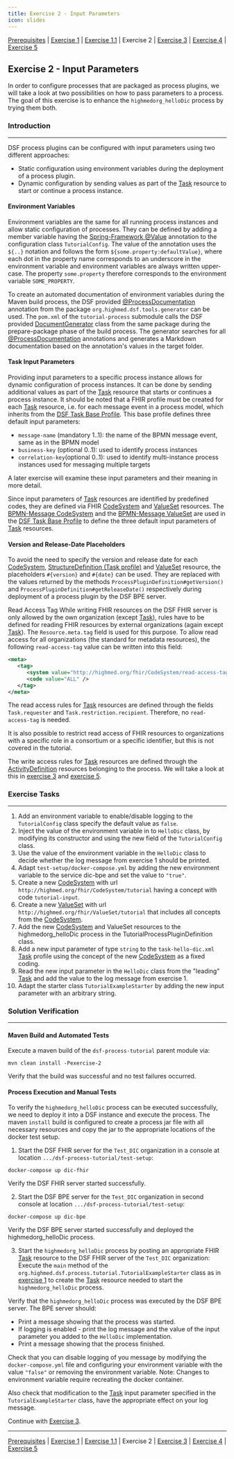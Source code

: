 ```yaml
---
title: Exercise 2 - Input Parameters
icon: slides
---
```

 [Prerequisites](/oldstable/guideline/tutorial/prerequisites.md) | [Exercise 1](/oldstable/guideline/tutorial/exercise1-simpleProcess.md) | [Exercise 1.1](/oldstable/guideline/tutorial/exercise11-processDebugging.md) | Exercise 2 | [Exercise 3](/oldstable/guideline/tutorial/exercise3-messageEvents.md) | [Exercise 4](/oldstable/guideline/tutorial/exercise4-exclusiveGateways.md) | [Exercise 5](/oldstable/guideline/tutorial/exercise5-eventBasedGateways.md)


## Exercise 2 - Input Parameters
In order to configure processes that are packaged as process plugins, we will take a look at two possibilities on how to pass parameters to a process. The goal of this exercise is to enhance the ``highmedorg_helloDic`` process by trying them both.

### Introduction
---
DSF process plugins can be configured with input parameters using two different approaches:

- Static configuration using environment variables during the deployment of a process plugin.
- Dynamic configuration by sending values as part of the [Task](http://hl7.org/fhir/R4/task.html) resource to start or continue a process instance.

#### Environment Variables
Environment variables are the same for all running process instances and allow static configuration of processes. They can be defined by adding a member variable having the [Spring-Framework @Value](https://docs.spring.io/spring-framework/docs/current/reference/html/core.html#beans-value-annotations) annotation to the configuration class ``TutorialConfig``. The value of the annotation uses the ``${..}`` notation and follows the form ``${some.property:defaultValue}``, where each dot in the property name corresponds to an underscore in the environment variable and environment variables are always written upper-case. The property ``some.property`` therefore corresponds to the environment variable ``SOME_PROPERTY``.

To create an automated documentation of environment variables during the Maven build process, the DSF provided [@ProcessDocumentation](https://github.com/highmed/highmed-dsf/blob/main/dsf-tools/dsf-tools-documentation-generator/src/main/java/org/highmed/dsf/tools/generator/ProcessDocumentation.java) annotation from the package ``org.highmed.dsf.tools.generator`` can be used. The ``pom.xml`` of the ``tutorial-process`` submodule calls the DSF provided [DocumentGenerator](https://github.com/highmed/highmed-dsf/blob/main/dsf-tools/dsf-tools-documentation-generator/src/main/java/org/highmed/dsf/tools/generator/DocumentationGenerator.java) class from the same package during the prepare-package phase of the build process. The generator searches for all  [@ProcessDocumentation](https://github.com/highmed/highmed-dsf/blob/main/dsf-tools/dsf-tools-documentation-generator/src/main/java/org/highmed/dsf/tools/generator/ProcessDocumentation.java) annotations and generates a Markdown documentation based on the annotation's values in the target folder.

#### Task Input Parameters
Providing input parameters to a specific process instance allows for dynamic configuration of process instances. It can be done by sending additional values as part of the [Task](http://hl7.org/fhir/R4/task.html) resource that starts or continues a process instance. It should be noted that a FHIR profile must be created for each [Task](http://hl7.org/fhir/R4/task.html) resource, i.e. for each message event in a process model, which inherits from the [DSF Task Base Profile](https://github.com/highmed/highmed-dsf/blob/main/dsf-fhir/dsf-fhir-validation/src/main/resources/fhir/StructureDefinition/highmed-task-base-0.5.0.xml). This base profile defines three default input parameters:

- ``message-name`` (mandatory 1..1): the name of the BPMN message event, same as in the BPMN model
- ``business-key`` (optional 0..1): used to identify process instances
- ``correlation-key``(optional 0..1): used to identify multi-instance process instances used for messaging multiple targets

A later exercise will examine these input parameters and their meaning in more detail.

Since input parameters of [Task](http://hl7.org/fhir/R4/task.html) resources are identified by predefined codes, they are defined via FHIR [CodeSystem](http://hl7.org/fhir/R4/codesystem.html) and [ValueSet](hl7.org/fhir/R4/valueset.html) resources. The [BPMN-Message CodeSystem](https://github.com/highmed/highmed-dsf/blob/main/dsf-fhir/dsf-fhir-validation/src/main/resources/fhir/CodeSystem/highmed-bpmn-message-0.5.0.xml) and the [BPMN-Message ValueSet](https://github.com/highmed/highmed-dsf/blob/main/dsf-fhir/dsf-fhir-validation/src/main/resources/fhir/ValueSet/highmed-bpmn-message-0.5.0.xml) are used in the [DSF Task Base Profile](https://github.com/highmed/highmed-dsf/blob/main/dsf-fhir/dsf-fhir-validation/src/main/resources/fhir/StructureDefinition/highmed-task-base-0.5.0.xml) to define the three default input parameters of [Task](http://hl7.org/fhir/R4/task.html) resources.

#### Version and Release-Date Placeholders
To avoid the need to specify the version and release date for each [CodeSystem](http://hl7.org/fhir/R4/codesystem.html), [StructureDefinition (Task profile)](http://hl7.org/fhir/R4/structuredefinition.html) and [ValueSet](http://hl7.org/fhir/R4/valueset.html) resource, the placeholders ``#{version}`` and ``#{date}`` can be used. They are replaced with the values returned by the methods ``ProcessPluginDefinition#getVersion()`` and ``ProcessPluginDefinition#getReleaseDate()`` respectively during deployment of a process plugin by the DSF BPE server.

Read Access Tag
While writing FHIR resources on the DSF FHIR server is only allowed by the own organization (except [Task](http://hl7.org/fhir/R4/task.html)), rules have to be defined for reading FHIR resources by external organizations (again except [Task](http://hl7.org/fhir/R4/task.html)). The ``Resource.meta.tag`` field is used for this purpose. To allow read access for all organizations (the standard for metadata resources), the following ``read-access-tag`` value can be written into this field:
```xml
<meta>
   <tag>
      <system value="http://highmed.org/fhir/CodeSystem/read-access-tag" />
      <code value="ALL" />
   </tag>
</meta>
```
The read access rules for [Task](http://hl7.org/fhir/R4/task.html) resources are defined through the fields ``Task.requester`` and ``Task.restriction.recipient``. Therefore, no ``read-access-tag`` is needed.

It is also possible to restrict read access of FHIR resources to organizations with a specific role in a consortium or a specific identifier, but this is not covered in the tutorial.

The write access rules for [Task](http://hl7.org/fhir/R4/task.html) resources are defined through the [ActivityDefinition](http://hl7.org/fhir/R4/activitydefinition.html) resources belonging to the process. We will take a look at this in [exercise 3](/oldstable/guideline/tutorial/exercise3-messageEvents.md) and [exercise 5](/oldstable/guideline/tutorial/exercise5-eventBasedGateways.md).


### Exercise Tasks
---
1. Add an environment variable to enable/disable logging to the ``TutorialConfig`` class specify the default value as ``false``.
2. Inject the value of the environment variable in to ``HelloDic`` class, by modifying its constructor and using the new field of the ``TutorialConfig`` class.
3. Use the value of the environment variable in the ``HelloDic`` class to decide whether the log message from exercise 1 should be printed.
4. Adapt ``test-setup/docker-compose.yml`` by adding the new environment variable to the service dic-bpe and set the value to ``"true"``.
5. Create a new [CodeSystem](http://hl7.org/fhir/R4/codesystem.html) with url ``http://highmed.org/fhir/CodeSystem/tutorial`` having a concept with code ``tutorial-input``.
6. Create a new [ValueSet](http://hl7.org/fhir/R4/valueset.html) with url ``http://highmed.org/fhir/ValueSet/tutorial`` that includes all concepts from the [CodeSystem](http://hl7.org/fhir/R4/codesystem.html).
7. Add the new [CodeSystem](http://hl7.org/fhir/R4/codesystem.html) and ValueSet resources to the highmedorg_helloDic process in the TutorialProcessPluginDefinition class.
8. Add a new input parameter of type ``string`` to the ``task-hello-dic.xml`` [Task](http://hl7.org/fhir/R4/task.html) profile using the concept of the new [CodeSystem](http://hl7.org/fhir/R4/codesystem.html) as a fixed coding.
9. Read the new input parameter in the ``HelloDic`` class from the "leading" [Task](http://hl7.org/fhir/R4/task.html) and add the value to the log message from exercise 1.
10. Adapt the starter class ``TutorialExampleStarter`` by adding the new input parameter with an arbitrary string.


### Solution Verification
---
#### Maven Build and Automated Tests

Execute a maven build of the ``dsf-process-tutorial`` parent module via:
```
mvn clean install -Pexercise-2
```
Verify that the build was successful and no test failures occurred.

#### Process Execution and Manual Tests

To verify the ``highmedorg_helloDic`` process can be executed successfully, we need to deploy it into a DSF instance and execute the process. The maven ``install`` build is configured to create a process jar file with all necessary resources and copy the jar to the appropriate locations of the docker test setup.

1. Start the DSF FHIR server for the ``Test_DIC`` organization in a console at location ``.../dsf-process-tutorial/test-setup``:
```
docker-compose up dic-fhir
```
Verify the DSF FHIR server started successfully.

2. Start the DSF BPE server for the ``Test_DIC`` organization in second console at location ``.../dsf-process-tutorial/test-setup``:
```
docker-compose up dic-bpe
```
Verify the DSF BPE server started successfully and deployed the highmedorg_helloDic process.

3. Start the ``highmedorg_helloDic`` process by posting an appropriate FHIR [Task](http://hl7.org/fhir/R4/task.html) resource to the DSF FHIR server of the ``Test_DIC`` organization: Execute the ``main`` method of the ``org.highmed.dsf.process.tutorial.TutorialExampleStarter`` class as in [exercise 1](/oldstable/guideline/tutorial/exercise1-simpleProcess.md) to create the [Task](http://hl7.org/fhir/R4/task.html) resource needed to start the ``highmedorg_helloDic`` process.

Verify that the ``highmedorg_helloDic`` process was executed by the DSF BPE server. The BPE server should:
- Print a message showing that the process was started.
- If logging is enabled - print the log message and the value of the input parameter you added to the ``HelloDic`` implementation.
- Print a message showing that the process finished.

Check that you can disable logging of you message by modifying the ``docker-compose.yml`` file and configuring your environment variable with the value ``"false"`` or removing the environment variable.
Note: Changes to environment variable require recreating the docker container.

Also check that modification to the [Task](http://hl7.org/fhir/R4/task.html) input parameter specified in the ``TutorialExampleStarter`` class, have the appropriate effect on your log message.

Continue with [Exercise 3](/oldstable/guideline/tutorial/exercise3-messageEvents.md).

---
 [Prerequisites](/oldstable/guideline/tutorial/prerequisites.md) | [Exercise 1](/oldstable/guideline/tutorial/exercise1-simpleProcess.md) | [Exercise 1.1](/oldstable/guideline/tutorial/exercise11-processDebugging.md) | Exercise 2 | [Exercise 3](/oldstable/guideline/tutorial/exercise3-messageEvents.md) | [Exercise 4](/oldstable/guideline/tutorial/exercise4-exclusiveGateways.md) | [Exercise 5](/oldstable/guideline/tutorial/exercise5-eventBasedGateways.md)